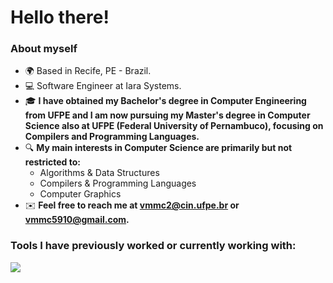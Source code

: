 Hello there!
=====================================================================================================================================================

<!--Software Engineer
--------------------------------------------------------------------------------
-->

### About myself
* 🌍  Based in Recife, PE - Brazil.
* 💻 Software Engineer at Iara Systems.
* 🎓 __I have obtained my Bachelor's degree in Computer Engineering from UFPE and I am now pursuing my Master's degree in Computer Science also at UFPE (Federal University of Pernambuco), focusing on Compilers and Programming Languages.__
* 🔍 __My main interests in Computer Science are primarily but not restricted to:__
  * Algorithms & Data Structures
  * Compilers & Programming Languages
  * Computer Graphics
* ✉️  __Feel free to reach me at [vmmc2@cin.ufpe.br](mailto:vmmc2@cin.ufpe.br) or [vmmc5910@gmail.com](mailto:vmmc5910@gmail.com).__

### Tools I have previously worked or currently working with:
<p align="left">
  <a href="https://skillicons.dev">
    <img src="https://skillicons.dev/icons?i=cpp,python,ts,js,html,css,react,tailwind,django,express,nest,postgresql" />
  </a>
</p>
